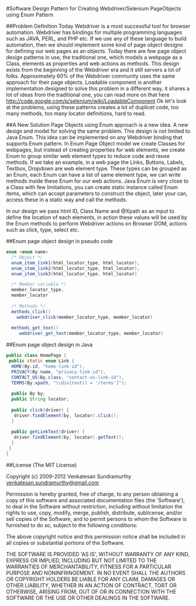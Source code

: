 #Software Design Pattern for Creating Webdriver/Selenium PageObjects using Enum Pattern


##Problem Definition
Today Webdriver is a most successful tool for browser automation. Webdriver has bindings
for multiple programming languages such as JAVA, PERL, and PHP etc. If we use any of
these language to build automation, then we should implement some kind of page object
designs for defining our web pages as an objects. Today there are few page object design patterns
in use, the traditional one, which models a webpage as a Class, elements as properties and
web actions as methods. This design exists from the beginning of
the Webdriver era and it still servers a lot of folks. Approximately 60% of the 
Webdriver community uses the same approach for their page objects. Loadable component
is another implementation designed to solve this problem in a different way,
it shares a lot of ideas from the traditional one, you can read more on that 
here http://code.google.com/p/selenium/wiki/LoadableComponent Ok let's look at the problems,
using these patterns creates a lot of duplicet code, too many methods, too many locator definitions,
hard to read.

##A New Solution
Page Objects using Enum approach is a new idea. A new design and model for solving the same problem.
This design is not limited to Java Enum. This idea can be implemented on any Webdriver binding
that supports Enum pattern. In Enum Page Object model we create Classes for webpages,
but instead of creating properties for web elements, we create Enum to group similar
web element types to reduce code and reuse methods. If we take an example, in a
web page the Links, Buttons, Labels, Textbox, Dropdown are web element type. These types 
can be grouped as an Enum, each Enum can have a list of same element type, we can
write methods inside these Enum for our web actions. Java Enum is very close to a
Class with few limitations, you can create static instance called Enum items, which 
can accept parameters to construct the object, later your can, access these in a static
way and call the methods.

In our design we pass html ID, Class Name and @Xpath as an input to define the location
of each elements, in action these values will be used by the Enum methods to perform Webdriver
actions on Browser DOM, actions such as click, type, select etc.


##Enum page object design in pseudo code

```java
enum <enum name>
  /* Object */
  enum_item_link1(html_locator_type, html_locator),
  enum_item_link2(html_locator_type, html_locator),
  enum_item_link3(html_locator_type, html_locator)

  /* Member variable */
  member_locator_type,
  member_locator
  
  /* Methods */
  methods_click()
    webdriver_click(member_locator_type, member_locator)
  
  methods_get_text()
     webdriver_get_text(member_locator_type, member_locator)
```

##Enum page object design in Java
```java
public class HomePage {
 public static enum Link {
  HOME(By.id, "home-link-id"),
  PRIVACY(By.name, "privacy-link-id"),
  CONTACT_US(By.class, "contact-us-link-id"),
  TERMS(By.xpath, "\\div[text() = '/terms']");
  
  public By by;
  public String locator;
  
  public click(driver) {
   driver.findElement(by, locator).click();
  }
  
  public getLinkText(driver) {
   driver.findElement(by, locator).getText();
  }
 }
}

```
##License
(The MIT License)

Copyright (c) 2009-2012 Venkatesan Sundramurthy <venkatesan.sundramurthy@gmail.com>

Permission is hereby granted, free of charge, to any person obtaining a copy of this software and associated documentation files (the 'Software'), to deal in the Software without restriction, including without limitation the rights to use, copy, modify, merge, publish, distribute, sublicense, and/or sell copies of the Software, and to permit persons to whom the Software is furnished to do so, subject to the following conditions:

The above copyright notice and this permission notice shall be included in all copies or substantial portions of the Software.

THE SOFTWARE IS PROVIDED 'AS IS', WITHOUT WARRANTY OF ANY KIND, EXPRESS OR IMPLIED, INCLUDING BUT NOT LIMITED TO THE WARRANTIES OF MERCHANTABILITY, FITNESS FOR A PARTICULAR PURPOSE AND NONINFRINGEMENT. IN NO EVENT SHALL THE AUTHORS OR COPYRIGHT HOLDERS BE LIABLE FOR ANY CLAIM, DAMAGES OR OTHER LIABILITY, WHETHER IN AN ACTION OF CONTRACT, TORT OR OTHERWISE, ARISING FROM, OUT OF OR IN CONNECTION WITH THE SOFTWARE OR THE USE OR OTHER DEALINGS IN THE SOFTWARE.
